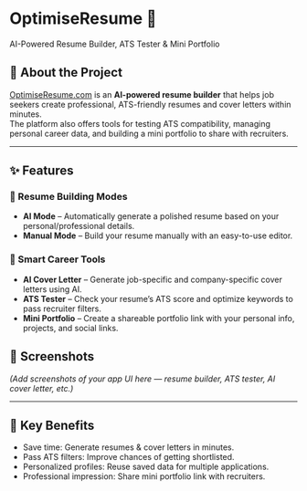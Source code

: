 
# OptimiseResume 🎯  
AI-Powered Resume Builder, ATS Tester & Mini Portfolio

## 🚀 About the Project  
[OptimiseResume.com](https://optimiseresume.com) is an **AI-powered resume builder** that helps job seekers create professional, ATS-friendly resumes and cover letters within minutes.  
The platform also offers tools for testing ATS compatibility, managing personal career data, and building a mini portfolio to share with recruiters.  

---

## ✨ Features  

### 🔹 Resume Building Modes  
- **AI Mode** – Automatically generate a polished resume based on your personal/professional details.  
- **Manual Mode** – Build your resume manually with an easy-to-use editor.  

### 🔹 Smart Career Tools  
- **AI Cover Letter** – Generate job-specific and company-specific cover letters using AI.  
- **ATS Tester** – Check your resume’s ATS score and optimize keywords to pass recruiter filters.  
- **Mini Portfolio** – Create a shareable portfolio link with your personal info, projects, and social links.  


## 📸 Screenshots  
*(Add screenshots of your app UI here — resume builder, ATS tester, AI cover letter, etc.)*  

---

## 🔑 Key Benefits  
- Save time: Generate resumes & cover letters in minutes.  
- Pass ATS filters: Improve chances of getting shortlisted.  
- Personalized profiles: Reuse saved data for multiple applications.  
- Professional impression: Share mini portfolio link with recruiters.  


